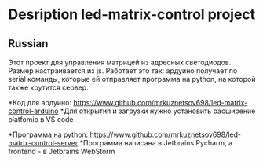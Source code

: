 # Desription led-matrix-control project

## Russian
Этот проект для управления матрицей из адресных светодиодов. Размер настраивается из js. 
Работает это так: ардуино получает по serial команды, которые ей отправляет программа на python, на которой также крутится сервер.

*Код для ардуино: https://www.github.com/mrkuznetsov698/led-matrix-control-arduino
*Для открытия и загрузки нужно установить расширение platfomio в VS code

*Программа на python: https://www.github.com/mrkuznetsov698/led-matrix-control-server
*Программа написана в Jetbrains Pycharm, а frontend - в Jetbrains WebStorm


